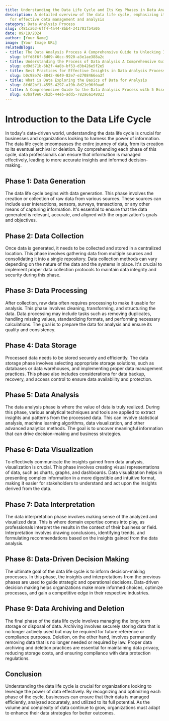 ```yaml
---
title: Understanding the Data Life Cycle and Its Key Phases in Data Analysis
description: A detailed overview of the data life cycle, emphasizing its importance
  for effective data management and analysis
category: Data Analysis Process
slug: c481ca63-6ff4-4a44-8bb4-341701f54a05
date: 09/19/2024
author: [Your Name]
image: [Your Image URL]
relatedBlogs:
- title: The Data Analysis Process A Comprehensive Guide to Unlocking Insights
  slug: bffd8f6f-8d09-46cc-9920-a3e1ae388a2c
- title: Understanding the Process of Data Analysis A Comprehensive Guide
  slug: ed9d571b-6b2f-4a8b-bf53-d3b426e5f2e5
- title: Best Practices for Effective Insights in Data Analysis Process
  slug: b0c98e7d-8842-4649-82e7-e2708466ea3f
- title: What is Data Exploring the Basics of Data for Analysis
  slug: 8fd82bf1-4555-4297-a19b-8d21e96f0aa6
- title: A Comprehensive Guide to the Data Analysis Process with 5 Essential Steps
  slug: e3baf9e0-3b2b-44eb-add5-782a6a148023
---
```


# Introduction to the Data Life Cycle

In today's data-driven world, understanding the data life cycle is crucial for businesses and organizations looking to harness the power of information. The data life cycle encompasses the entire journey of data, from its creation to its eventual archival or deletion. By comprehending each phase of this cycle, data professionals can ensure that information is managed effectively, leading to more accurate insights and informed decision-making.

## Phase 1: Data Generation

The data life cycle begins with data generation. This phase involves the creation or collection of raw data from various sources. These sources can include user interactions, sensors, surveys, transactions, or any other means of capturing information. It's essential to ensure that the data generated is relevant, accurate, and aligned with the organization's goals and objectives.

## Phase 2: Data Collection

Once data is generated, it needs to be collected and stored in a centralized location. This phase involves gathering data from multiple sources and consolidating it into a single repository. Data collection methods can vary depending on the nature of the data and the systems in place. It's crucial to implement proper data collection protocols to maintain data integrity and security during this phase.

## Phase 3: Data Processing

After collection, raw data often requires processing to make it usable for analysis. This phase involves cleaning, transforming, and structuring the data. Data processing may include tasks such as removing duplicates, handling missing values, standardizing formats, and performing necessary calculations. The goal is to prepare the data for analysis and ensure its quality and consistency.

## Phase 4: Data Storage

Processed data needs to be stored securely and efficiently. The data storage phase involves selecting appropriate storage solutions, such as databases or data warehouses, and implementing proper data management practices. This phase also includes considerations for data backup, recovery, and access control to ensure data availability and protection.

## Phase 5: Data Analysis

The data analysis phase is where the value of data is truly realized. During this phase, various analytical techniques and tools are applied to extract insights and patterns from the processed data. This can involve statistical analysis, machine learning algorithms, data visualization, and other advanced analytics methods. The goal is to uncover meaningful information that can drive decision-making and business strategies.

## Phase 6: Data Visualization

To effectively communicate the insights gained from data analysis, visualization is crucial. This phase involves creating visual representations of data, such as charts, graphs, and dashboards. Data visualization helps in presenting complex information in a more digestible and intuitive format, making it easier for stakeholders to understand and act upon the insights derived from the data.

## Phase 7: Data Interpretation

The data interpretation phase involves making sense of the analyzed and visualized data. This is where domain expertise comes into play, as professionals interpret the results in the context of their business or field. Interpretation involves drawing conclusions, identifying trends, and formulating recommendations based on the insights gained from the data analysis.

## Phase 8: Data-Driven Decision Making

The ultimate goal of the data life cycle is to inform decision-making processes. In this phase, the insights and interpretations from the previous phases are used to guide strategic and operational decisions. Data-driven decision making helps organizations make more informed choices, optimize processes, and gain a competitive edge in their respective industries.

## Phase 9: Data Archiving and Deletion

The final phase of the data life cycle involves managing the long-term storage or disposal of data. Archiving involves securely storing data that is no longer actively used but may be required for future reference or compliance purposes. Deletion, on the other hand, involves permanently removing data that is no longer needed or required by law. Proper data archiving and deletion practices are essential for maintaining data privacy, reducing storage costs, and ensuring compliance with data protection regulations.

## Conclusion

Understanding the data life cycle is crucial for organizations looking to leverage the power of data effectively. By recognizing and optimizing each phase of the cycle, businesses can ensure that their data is managed efficiently, analyzed accurately, and utilized to its full potential. As the volume and complexity of data continue to grow, organizations must adapt to enhance their data strategies for better outcomes.
